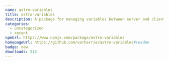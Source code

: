 ```yaml
---
name: astro-variables
title: astro-variables
description: A package for managing variables between server and client in Astro projects
categories:
  - uncategorized
  - recent
npmUrl: https://www.npmjs.com/package/astro-variables
homepageUrl: https://github.com/varharrie/astro-variables#readme
badge: new
downloads: 213
---
```

